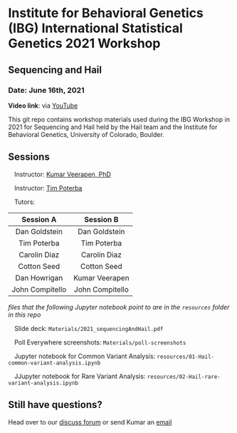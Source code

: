 # Institute for Behavioral Genetics (IBG) International Statistical Genetics 2021 Workshop
## Sequencing and Hail
### Date: June 16th, 2021
**Video link**: via [YouTube](https://www.youtube.com/watch?v=2N_VqmX22Xg&list=PL-A34BVyxWtXn9nxuj8Gk1yRfxhpdZ4y2) 

This git repo contains workshop materials used during the IBG Workshop in 2021 for Sequencing and Hail held by the Hail team and the Institute for Behavioral Genetics, University of Colorado, Boulder.

## Sessions

&emsp;Instructor: [Kumar Veerapen, PhD](mailto:veerapen@broadinstitute.org)

&emsp;Instructor: [Tim Poterba](mailto:tpoterba@broadinstitute.org) 

&emsp;Tutors: 

| **Session A**      | **Session B** | 
| :---:        |    :----:   |          
| Dan Goldstein | Dan Goldstein |  
| Tim Poterba   | Tim Poterba |
| Carolin Diaz | Carolin Diaz |
| Cotton Seed | Cotton Seed |
| Dan Howrigan | Kumar Veerapen |
| John Compitello | John Compitello | 



_files that the following Jupyter notebook point to are in the `resources` folder in this repo_

&emsp;Slide deck: `Materials/2021_sequencingAndHail.pdf`

&emsp;Poll Everywhere screenshots: `Materials/poll-screenshots`

&emsp;Jupyter notebook for Common Variant Analysis: `resources/01-Hail-common-variant-analysis.ipynb`

&emsp;JJupyter notebook for Rare Variant Analysis: `resources/02-Hail-rare-variant-analysis.ipynb`


## Still have questions?

Head over to our [discuss forum](discuss.hail.is) or send Kumar an [email](mailto:veerapen@broadinstitute.org) 
